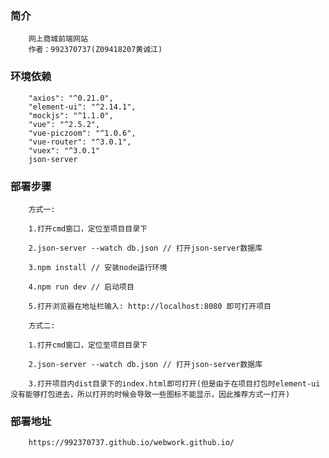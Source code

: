 ### 简介
        网上商城前端网站
        作者：992370737(Z09418207黄诚江)

### 环境依赖
        "axios": "^0.21.0",
        "element-ui": "^2.14.1",
        "mockjs": "^1.1.0",
        "vue": "^2.5.2",
        "vue-piczoom": "^1.0.6",
        "vue-router": "^3.0.1",
        "vuex": "^3.0.1"
        json-server

### 部署步骤
        方式一:

        1.打开cmd窗口，定位至项目目录下

        2.json-server --watch db.json // 打开json-server数据库

        3.npm install // 安装node运行环境

        4.npm run dev // 启动项目

        5.打开浏览器在地址栏输入: http://localhost:8080 即可打开项目

        方式二:

        1.打开cmd窗口，定位至项目目录下

        2.json-server --watch db.json // 打开json-server数据库

        3.打开项目内dist目录下的index.html即可打开(但是由于在项目打包时element-ui没有能够打包进去，所以打开的时候会导致一些图标不能显示，因此推荐方式一打开)

### 部署地址
        https://992370737.github.io/webwork.github.io/
        